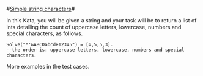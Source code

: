 #[Simple string characters](https://www.codewars.com/kata/5a29a0898f27f2d9c9000058)#

In this Kata, you will be given a string and your task will be to return a list of ints detailing the count of uppercase letters, lowercase, numbers and special characters, as follows.

    Solve("*'&ABCDabcde12345") = [4,5,5,3]. 
    --the order is: uppercase letters, lowercase, numbers and special characters.

More examples in the test cases.
